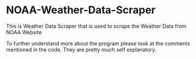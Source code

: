 # NOAA-Weather-Data-Scraper
This is Weather Data Scraper that is used to scrape the Weather Data from NOAA Website

To further understand more about the program please look at the comments mentioned in the code. They are pretty much self explanatory.
